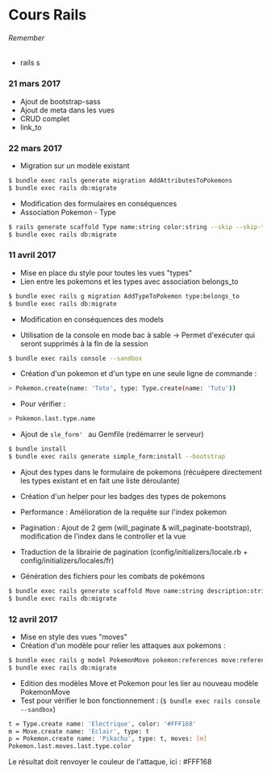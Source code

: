 # Cours Rails

###### Remember

 - rails s

### 21 mars 2017

 - Ajout de bootstrap-sass
 - Ajout de meta dans les vues
 - CRUD complet
 - link_to


### 22 mars 2017

 - Migration sur un modèle existant
 ```sh
 $ bundle exec rails generate migration AddAttributesToPokemons
 $ bundle exec rails db:migrate
 ```
  - Modification des formulaires en conséquences
  - Association Pokemon - Type
  ```sh
  $ rails generate scaffold Type name:string color:string --skip --skip-test-framework --skip-assets
  $ bundle exec rails db:migrate
  ```

### 11 avril 2017

 - Mise en place du style pour toutes les vues "types"
 - Lien entre les pokemons et les types avec association belongs_to
 ```sh
 $ bundle exec rails g migration AddTypeToPokemon type:belongs_to
 $ bundle exec rails db:migrate
```
 - Modification en conséquences des models

 - Utilisation de la console en mode bac à sable -> Permet d'exécuter qui seront supprimés à la fin de la session
 ```sh
 $ bundle exec rails console --sandbox
 ```

 - Création d'un pokemon et d'un type en une seule ligne de commande :
 ```sh
 > Pokemon.create(name: 'Toto', type: Type.create(name: 'Tutu'))
 ```
 - Pour vérifier :
 ```sh
 > Pokemon.last.type.name
 ```

 - Ajout de ```sle_form' ``` au Gemfile (redémarrer le serveur)
 ```sh
 $ bundle install
 $ bundle exec rails generate simple_form:install --bootstrap
 ```

 - Ajout des types dans le formulaire de pokemons (récuèpere directement les types existant et en fait une liste déroulante)
 - Création d'un helper pour les badges des types de pokemons
 - Performance : Amélioration de la requête sur l'index pokemon
 - Pagination : Ajout de 2 gem (will_paginate & will_paginate-bootstrap), modification de l'index dans le controller et la vue
 - Traduction de la librairie de pagination (config/initializers/locale.rb  + config/initializers/locales/fr)

 - Génération des fichiers pour les combats de pokémons
 ```sh
 $ bundle exec rails generate scaffold Move name:string description:string type:references --skip --skip-test-framework --skip-assets
 $ bundle exec rails db:migrate
 ```

### 12 avril 2017

 - Mise en style des vues "moves"
 - Création d'un modèle pour relier les attaques aux pokemons :
 ```sh
 $ bundle exec rails g model PokemonMove pokemon:references move:references --skip-test-framework
 $ bundle exec rails db:migrate
 ```
 - Edition des modèles Move et Pokemon pour les lier au nouveau modèle PokemonMove
 - Test pour vérifier le bon fonctionnement : (```$ bundle exec rails console --sandbox```)
 ```sh
 t = Type.create name: 'Electrique', color: '#FFF168'
 m = Move.create name: 'Eclair', type: t
 p = Pokemon.create name: 'Pikachu', type: t, moves: [m]
 Pokemon.last.moves.last.type.color
 ```
 Le résultat doit renvoyer le couleur de l'attaque, ici : #FFF168
